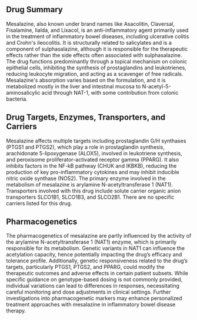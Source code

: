## Drug Summary
Mesalazine, also known under brand names like Asacolitin, Claversal, Fisalamine, Iialda, and Lixacol, is an anti-inflammatory agent primarily used in the treatment of inflammatory bowel diseases, including ulcerative colitis and Crohn's ileocolitis. It is structurally related to salicylates and is a component of sulphasalazine, although it is responsible for the therapeutic effects rather than the side effects often associated with sulphasalazine. The drug functions predominantly through a topical mechanism on colonic epithelial cells, inhibiting the synthesis of prostaglandins and leukotrienes, reducing leukocyte migration, and acting as a scavenger of free radicals. Mesalazine's absorption varies based on the formulation, and it is metabolized mostly in the liver and intestinal mucosa to N-acetyl-5-aminosalicylic acid through NAT-1, with some contribution from colonic bacteria. 

## Drug Targets, Enzymes, Transporters, and Carriers
Mesalazine affects multiple targets including prostaglandin G/H synthases (PTGS1 and PTGS2), which play a role in prostaglandin synthesis, arachidonate 5-lipoxygenase (ALOX5), involved in leukotriene synthesis, and peroxisome proliferator-activated receptor gamma (PPARG). It also inhibits factors in the NF-kB pathway (CHUK and IKBKB), reducing the production of key pro-inflammatory cytokines and may inhibit inducible nitric oxide synthase (NOS2). The primary enzyme involved in the metabolism of mesalazine is arylamine N-acetyltransferase 1 (NAT1). Transporters involved with this drug include solute carrier organic anion transporters SLCO1B1, SLCO1B3, and SLCO2B1. There are no specific carriers listed for this drug.

## Pharmacogenetics
The pharmacogenetics of mesalazine are partly influenced by the activity of the arylamine N-acetyltransferase 1 (NAT1) enzyme, which is primarily responsible for its metabolism. Genetic variants in NAT1 can influence the acetylation capacity, hence potentially impacting the drug’s efficacy and tolerance profile. Additionally, genetic responsiveness related to the drug’s targets, particularly PTGS1, PTGS2, and PPARG, could modify the therapeutic outcomes and adverse effects in certain patient subsets. While specific guidance on genotype-based dosing is not commonly provided, individual variations can lead to differences in responses, necessitating careful monitoring and dose adjustments in clinical settings. Further investigations into pharmacogenetic markers may enhance personalized treatment approaches with mesalazine in inflammatory bowel disease therapy.